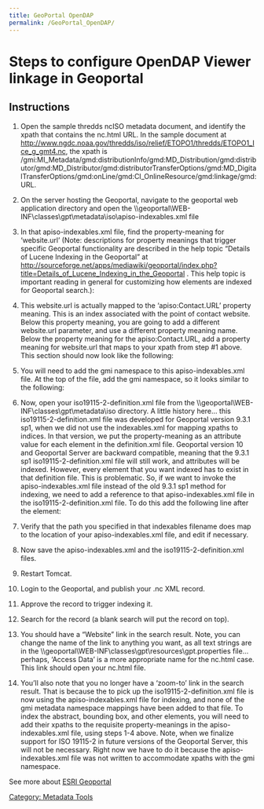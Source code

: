 ```yaml
---
title: GeoPortal OpenDAP
permalink: /GeoPortal_OpenDAP/
---
```


Steps to configure OpenDAP Viewer linkage in Geoportal
======================================================

Instructions
------------

1. Open the sample thredds ncISO metadata document, and identify the xpath that contains the nc.html URL. In the sample document at <http://www.ngdc.noaa.gov/thredds/iso/relief/ETOPO1/thredds/ETOPO1_Ice_g_gmt4.nc>, the xpath is /gmi:MI_Metadata/gmd:distributionInfo/gmd:MD_Distribution/gmd:distributor/gmd:MD_Distributor/gmd:distributorTransferOptions/gmd:MD_DigitalTransferOptions/gmd:onLine/gmd:CI_OnlineResource/gmd:linkage/gmd:URL.

2. On the server hosting the Geoportal, navigate to the geoportal web application directory and open the \\\\geoportal\\WEB-INF\\classes\\gpt\\metadata\\iso\\apiso-indexables.xml file

3. In that apiso-indexables.xml file, find the property-meaning for ‘website.url’ (Note: descriptions for property meanings that trigger specific Geoportal functionality are described in the help topic “Details of Lucene Indexing in the Geoportal” at <http://sourceforge.net/apps/mediawiki/geoportal/index.php?title=Details_of_Lucene_Indexing_in_the_Geoportal> . This help topic is important reading in general for customizing how elements are indexed for Geoportal search.):

      <property meaning="apiso:Contact.URL" xpath="/gmd:MD_Metadata/gmd:identificationInfo/gmd:MD_DataIdentification/gmd:pointOfContact/gmd:CI_ResponsibleParty/gmd:contactInfo/gmd:CI_Contact/gmd:onlineResource/gmd:CI_OnlineResource/gmd:linkage/gmd:URL"/>

4. This website.url is actually mapped to the ‘apiso:Contact.URL’ property meaning. This is an index associated with the point of contact website. Below this property meaning, you are going to add a different website.url parameter, and use a different property meaning name. Below the property meaning for the apiso:Contact.URL, add a property meaning for website.url that maps to your xpath from step \#1 above. This section should now look like the following:

      <!-- website.url -->
      <property meaning="apiso:Contact.URL" xpath="/gmd:MD_Metadata/gmd:identificationInfo/gmd:MD_DataIdentification/gmd:pointOfContact  /gmd:CI_ResponsibleParty/gmd:contactInfo/gmd:CI_Contact/gmd:onlineResource/gmd:CI_OnlineResource/gmd:linkage/gmd:URL"/>

      <!-- website.url for nc.html added 02/25/2011 -->
      <property meaning="website.url" xpath="/gmi:MI_Metadata/gmd:distributionInfo/gmd:MD_Distribution/gmd:distributor/gmd:MD_Distributor/gmd:distributorTransferOptions/gmd:MD_DigitalTransferOptions/gmd:onLine/gmd:CI_OnlineResource/gmd:linkage/gmd:URL"/>

5. You will need to add the gmi namespace to this apiso-indexables.xml file. At the top of the file, add the gmi namespace, so it looks similar to the following:

      <!-- namespaces -->
      <namespace prefix="gmd" uri="http://www.isotc211.org/2005/gmd"/>
      <namespace prefix="gco" uri="http://www.isotc211.org/2005/gco"/>
      <namespace prefix="gml" uri="http://www.opengis.net/gml"/>
      <namespace prefix="srv" uri="http://www.isotc211.org/2005/srv"/>
      <namespace prefix="gmi" uri="http://www.isotc211.org/2005/gmi"/>

6. Now, open your iso19115-2-definition.xml file from the \\\\geoportal\\WEB-INF\\classes\\gpt\\metadata\\iso directory. A little history here… this iso19115-2-definition.xml file was developed for Geoportal version 9.3.1 sp1, when we did not use the indexables.xml for mapping xpaths to indices. In that version, we put the property-meaning as an attribute value for each element in the definition.xml file. Geoportal version 10 and Geoportal Server are backward compatible, meaning that the 9.3.1 sp1 iso19115-2-definition.xml file will still work, and attributes will be indexed. However, every element that you want indexed has to exist in that definition file. This is problematic. So, if we want to invoke the apiso-indexables.xml file instead of the old 9.3.1 sp1 method for indexing, we need to add a reference to that apiso-indexables.xml file in the iso19115-2-definition.xml file. To do this add the following line after the <interrogation count="count(/gmi:MI_Metadata)"/> element:

      <!-- indexables -->
      <indexables fileName="gpt/metadata/iso/apiso-indexables.xml"/>

7. Verify that the path you specified in that indexables filename does map to the location of your apiso-indexables.xml file, and edit if necessary.

8. Now save the apiso-indexables.xml and the iso19115-2-definition.xml files.

9. Restart Tomcat.

10. Login to the Geoportal, and publish your .nc XML record.

11. Approve the record to trigger indexing it.

12. Search for the record (a blank search will put the record on top).

13. You should have a “Website” link in the search result. Note, you can change the name of the link to anything you want, as all text strings are in the \\\\geoportal\\WEB-INF\\classes\\gpt\\resources\\gpt.properties file… perhaps, ‘Access Data’ is a more appropriate name for the nc.html case. This link should open your nc.html file.

14. You’ll also note that you no longer have a ‘zoom-to’ link in the search result. That is because the to pick up the iso19115-2-definition.xml file is now using the apiso-indexables.xml file for indexing, and none of the gmi metadata namespace mappings have been added to that file. To index the abstract, bounding box, and other elements, you will need to add their xpaths to the requisite property-meanings in the apiso-indexables.xml file, using steps 1-4 above. Note, when we finalize support for ISO 19115-2 in future versions of the Geoportal Server, this will not be necessary. Right now we have to do it because the apiso-indexables.xml file was not written to accommodate xpaths with the gmi namespace.

See more about [ESRI Geoportal](/ESRI_Geoportal "wikilink")

[Category: Metadata Tools](/Category:_Metadata_Tools "wikilink")